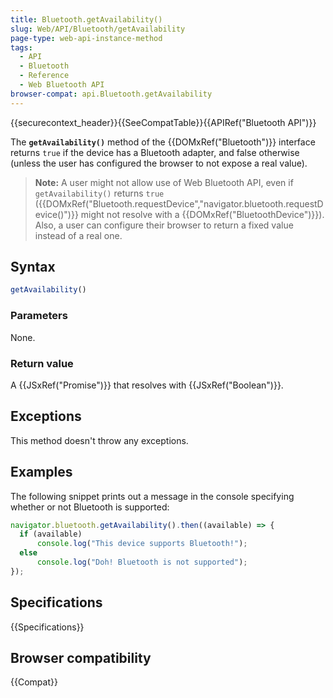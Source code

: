 ```yaml
---
title: Bluetooth.getAvailability()
slug: Web/API/Bluetooth/getAvailability
page-type: web-api-instance-method
tags:
  - API
  - Bluetooth
  - Reference
  - Web Bluetooth API
browser-compat: api.Bluetooth.getAvailability
---
```

{{securecontext_header}}{{SeeCompatTable}}{{APIRef("Bluetooth API")}}

The **`getAvailability()`** method of the {{DOMxRef("Bluetooth")}} interface returns `true` if the device has a Bluetooth adapter, and false otherwise (unless the user has configured the browser to not expose a real value).

> **Note:** A user might not allow use of Web Bluetooth API, even if
> `getAvailability()` returns `true`
> ({{DOMxRef("Bluetooth.requestDevice","navigator.bluetooth.requestDevice()")}} might
> not resolve with a {{DOMxRef("BluetoothDevice")}}). Also, a user can configure their browser to return a fixed value instead of a real one.

## Syntax

```js
getAvailability()
```

### Parameters

None.

### Return value

A {{JSxRef("Promise")}} that resolves with {{JSxRef("Boolean")}}.

## Exceptions

This method doesn't throw any exceptions.

## Examples

The following snippet prints out a message in the console specifying whether or not
Bluetooth is supported:

```js
navigator.bluetooth.getAvailability().then((available) => {
  if (available)
      console.log("This device supports Bluetooth!");
  else
      console.log("Doh! Bluetooth is not supported");
});
```

## Specifications

{{Specifications}}

## Browser compatibility

{{Compat}}
